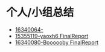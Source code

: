 # 个人/小组总结

- [16340064-]()
- [15355119-yaoxh6 FinalReport](https://swsad.github.io/Dashboard/x5-final-report/15355119_yaoxh6_FinalReport.md)
- [16340080-Boooooby FinalReport](https://swsad.github.io/Dashboard/x5-final-report/16340080_Boooooby_FinalReport)

